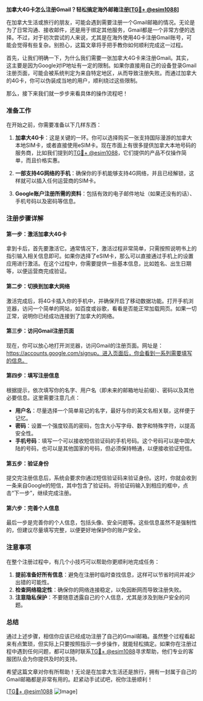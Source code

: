 **加拿大4G卡怎么注册Gmail？轻松搞定海外邮箱注册[[TG💪+ @esim1088](https://t.me/s/esim1088)]**

在加拿大生活或旅行的朋友，可能会遇到需要注册一个Gmail邮箱的情况。无论是为了日常沟通、接收邮件，还是用于绑定其他服务，Gmail都是一个非常方便的选择。不过，对于初次尝试的人来说，尤其是在海外使用4G卡注册Gmail账号，可能会觉得有些复杂。别担心，这篇文章将手把手教你如何顺利完成这一过程。

首先，让我们明确一下，为什么我们需要一张加拿大4G卡来注册Gmail。其实，这主要是因为Google对IP地址有一定的限制。如果你直接用自己的设备登录Gmail注册页面，可能会被系统判定为来自特定地区，从而导致注册失败。而通过加拿大的4G卡，你可以伪装成当地的用户，顺利绕过这些限制。

那么，接下来我们就一步步来看具体的操作流程吧！

### 准备工作

在开始之前，你需要准备以下几样东西：

1. **加拿大4G卡**：这是关键的一环。你可以选择购买一张支持国际漫游的加拿大本地SIM卡，或者直接使用eSIM卡。现在市面上有很多提供加拿大本地号码的服务商，比如我们提到的[TG💪+ @esim1088](https://t.me/s/esim1088)，它们提供的产品不仅操作简单，而且价格实惠。
   
2. **一部支持4G网络的手机**：确保你的手机能够支持4G网络，并且已经解锁，这样就可以插入任何运营商的SIM卡。

3. **Google账户注册所需的资料**：包括有效的电子邮件地址（如果还没有的话）、手机号码以及密码等信息。

### 注册步骤详解

#### 第一步：激活加拿大4G卡

拿到卡后，首先要激活它。通常情况下，激活过程非常简单，只需按照说明书上的指引输入相关信息即可。如果你选择了eSIM卡，那么可以直接通过手机上的设置应用进行激活。在这个过程中，你需要提供一些基本信息，比如姓名、出生日期等，以便运营商完成验证。

#### 第二步：切换到加拿大网络

激活完成后，将4G卡插入你的手机中，并确保开启了移动数据功能。打开手机浏览器，访问一个简单的网站，如百度或谷歌，看看是否能正常加载网页。如果一切正常，说明你已经成功连接到了加拿大的网络。

#### 第三步：访问Gmail注册页面

现在，你可以放心地打开浏览器，访问Gmail的注册页面。网址是：https://accounts.google.com/signup。进入页面后，你会看到一系列需要填写的信息。

#### 第四步：填写注册信息

根据提示，依次填写你的名字、用户名（即未来的邮箱地址前缀）、密码以及其他必要信息。这里需要注意几点：

- **用户名**：尽量选择一个简单易记的名字，最好与你的英文名相关联，这样便于记忆。
- **密码**：设置一个强度较高的密码，包含大小写字母、数字和特殊字符，以提高安全性。
- **手机号码**：填写一个可以接收短信验证码的手机号码。这个号码可以是中国大陆的号码，也可以是其他国家的号码，但必须保持畅通，以便接收验证短信。

#### 第五步：验证身份

提交完注册信息后，系统会要求你通过短信验证码来验证身份。这时，你就会收到一条来自Google的短信，其中包含了验证码。将验证码输入到相应的框中，点击“下一步”，继续完成注册。

#### 第六步：完善个人信息

最后一步是完善你的个人信息，包括头像、安全问题等。这些信息虽然不是强制性的，但建议尽量填写完整，以便更好地保护你的账户安全。

### 注意事项

在整个注册过程中，有几个小技巧可以帮助你更顺利地完成任务：

1. **提前准备好所有信息**：避免在注册时临时查找信息，这样可以节省时间并减少出错的可能性。
2. **检查网络稳定性**：确保你的网络连接稳定，以免因断网而导致注册失败。
3. **注意隐私保护**：不要随意透露自己的个人信息，尤其是涉及到账户安全的问题。

### 总结

通过上述步骤，相信你应该已经成功注册了自己的Gmail邮箱。虽然整个过程看起来有点繁琐，但实际上只要按照指示一步步操作，就能轻松搞定。如果你在注册过程中遇到任何问题，都可以随时联系[TG💪+ @esim1088](https://t.me/s/esim1088)寻求帮助，他们专业的客服团队会为你提供及时的支持。

希望这篇文章对你有所帮助！无论是在加拿大生活还是旅行，拥有一封属于自己的Gmail邮箱都是非常有用的。赶紧动手试试吧，祝你注册顺利！

[[TG💪+ @esim1088](https://t.me/s/esim1088) ![Image](https://i.postimg.cc/4NQfJmqS/Snipaste-2025-05-13-00-14-12.png)]